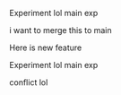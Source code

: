 Experiment
lol main
exp

i want to merge this to main

Here is new feature

Experiment
lol main
exp

conflict
lol
